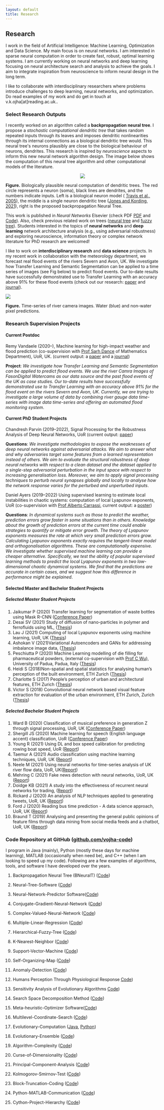 ```yaml
---
layout: default
title: Research
---
```


<!---
<a href="{{site.baseurl}}/index">Home</a> | 
<a href="{{site.baseurl}}/profile">Profile</a> | 
<a href="{{site.baseurl}}/publications">Publications</a> | 
<a href="{{site.baseurl}}/research">Research</a> | 
<a href="{{site.baseurl}}/teaching">Teaching</a> --->


## Research

<!-- <sub>[Research Supervision](#research-supervision)</sub> -->

I work in the field of Artificial Intelligence: Machine Learning, Optimization and Data Science. My main focus is on neural networks. I am interested in sparse neural computation in order to create fast, robust, optimal learning systems. I am currently working on neural networks and deep learning focusing on neural architecture search and analysis to achieve the goals. I aim to integrate inspiration from neuroscience to inform neural design in the long term.

I like to collaborate with interdisciplinary researchers where problems introduce challenges to deep learning, neural networks, and optimization. Do read examples of my work and do get in touch at v.k.ojha[at]reading.ac.uk..   

<!---
1. How to design fast, robust, optimal, and efficient learning systems? That is, research in the areas of lightweight, explainable and inferable neural networks and learning systems, and adversarially robust and secure networks.
1. How to effectively solve challenging interdisciplinary problems? For example, image data (e.g., medical image), environment data (e.g. hydrology), climate data (e.g., dynamical systems).
1. How do biological neurons behave, and how to inform the design of biologically plausible neural networks?

I like to work with academics, industry, and students on research contributing to these questions. Do read examples of my work towards answering these questions and do get in touch at v.k.ojha[at]reading.ac.uk. --->


### Select Research Outputs
I recently worked on an algorithm called a **backpropagation neural tree**. I propose a _stochastic computational dendritic tree_ that takes random repeated inputs through its leaves and imposes dendritic nonlinearities through its internal connections as a biological dendritic tree would. This neural tree's neurons plausibly are close to the biological behaviour of neurons, dendrites. This research is inspired by _neuroscience_ aspects to inform this new neural network algorithm design. The image below shows the computation of this neural tree algorithm and other computational models of the literature.

<p align="center">
  <img src="/imgs/tree_bio.svg" />
</p>
<!-- ![](/imgs/tree_bio.svg) --->

**Figure.** Biologically plausible neural computation of dendritic trees. The red circle represents a neuron (soma), black lines are dendrites, and the numbers indicate inputs. Left is a biological neuron model ( <a href="https://www.karger.com/Article/Abstract/86707" target="_blank">Travis et al., 2005</a>), the middle is a single neuron dendritic tree (<a href="https://direct.mit.edu/neco/article-abstract/33/6/1554/100576/Might-a-Single-Neuron-Solve-Interesting-Machine?redirectedFrom=fulltext" target="_blank">Jones and Kording, 2021</a>), right is the proposed backpropagation Neural Tree. 

This work is published in _Neural Networks_ Elsevier (check PDF <a href="https://arxiv.org/pdf/2202.02248.pdf" target="_blank">PDF</a> and <a href="https://github.com/vojha-code/BNeuralT" target="_blank">Code</a>). Also, check previous related work on trees (<a a href="https://arxiv.org/abs/1705.05592" target="_blank">neural tree</a> and <a a href="https://arxiv.org/abs/1705.05769" target="_blank">fuzzy tree</a>). Students interested in the topics of **neural networks** and **deep learning** network architecture analysis (e.g., using adversarial robustness) and exploring neuroscience, information theory or complex network literature for PhD research are welcomed!

I like to work on **interdisciplinary research** and **data science** projects. In my recent work in collaboration with the meteorology department, we forecast real flood events of the rivers Severn and Avon, UK. We investigate how Transfer Learning and Semantic Segmentation can be applied to a time series of images (see Fig below) to predict flood events. Our to-date results have successfully demonstrated use to Transfer Learning with an accuracy above 91% for these flood events (check out our research: <a href="https://centaur.reading.ac.uk/93823/" target="_blank">paper</a> and <a href="https://hess.copernicus.org/articles/25/4435/2021/" target="_blank">journal</a>). 

![](/imgs/water_segmentation_work.png)

**Figure.** Time-series of river camera images. Water (blue) and non-water pixel predictions.

<!---
Other interdisciplinary research titles in the areas of applied **Evolutionary Computation** and **Optimisation** I am worked on are:
1. A multiobjective evolutionary algorithm application for the prediction of the best strain and production of chemicals (System Biology).  <br>
Amaradio MN, **Ojha V**, Jansen G, Pappalardo X, Costanza J, <a href="https://orcid.org/0000-0002-0650-3157" target="_blank">Nicosia G</a>, (2022) Pareto Optimal Metabolic Engineering for the Growth-coupled Overproduction of Sustainable Chemicals, _Biotechnology and Bioengineering_. (See  <a href="https://onlinelibrary.wiley.com/doi/abs/10.1002/bit.28103" target="_blank">Paper</a>)
1. An application of derivative-free optimisations algorithms for the optimisation of  Space Truss Structures (Civil Engineering). <br>
**_Submitted paper:_** **Ojha V**, <a href="https://www.imperial.ac.uk/people/b.panto" target="_blank">Panto B</a>, Nicosia G (2022) Incremental hypersphere algorithm for buckling analysis of space truss structures, _Engineering Applications of Artificial Intelligence_. --->

### Research Supervision Projects
#### Current Postdoc
Remy Vandaele (2020–), Machine learning for high-impact weather and flood prediction (co-supervision
with <a href="http://www.met.reading.ac.uk/~sws01sld/" target="_blank">Prof Sarh Dance</a> of Mathematics Department), UoR, UK. (current output: a <a href="https://centaur.reading.ac.uk/93823/" target="_blank">paper</a> and a <a href="https://hess.copernicus.org/articles/25/4435/2021/" target="_blank">journal</a>)

**Project**: _We investigate how Transfer Learning and Semantic Segmentation can be applied to predict flood events. We use the river Camra Images of FasonDigital Watercams as our data source and the past flood events of the UK as case studies. Our to-date results have successfully demonstrated use to Transfer Learning with an accuracy above 91%  for the flood event on the rivers Severn and Avon, UK. Currently, we are trying to investigate a large volume of data by combining river gauge data time-series with image data time-series and offering an automated flood monitoring system_.  

#### Current PhD Student Projects
Chandresh Parvin (2019–2022), Signal Processing for the Robustness Analysis of Deep Neural Networks, UoR (current output: <a href="https://centaur.reading.ac.uk/99457/" target="_blank">paper</a>)

**Questions**: _We investigate methodologies to expose the weaknesses of deep neural networks against adversarial attacks. We aim to answer what and why adversaries target some features from a learned representation instead of others. We aim to evaluate the structural robustness of deep neural networks with respect to a clean dataset and the dataset applied to a single-step adversarial perturbation in the input space with respect to increasing generalisation loss. Moreover, we aim to apply signal processing techniques to perturb neural synapses globally and locally to analyse how the network response varies for the perturbed and unperturbed inputs_.


Daniel Ayers (2019–2022) Using supervised learning to estimate local instabilities in chaotic systems: computation of local Lyapunov exponents, UoR (co-supervision with <a href="https://scholar.google.com/citations?user=hiMvzDYAAAAJ&hl=en" target="_blank">Prof Alberto Carrassi</a>, current output: a <a href="https://events.ecmwf.int/event/172/contributions/1739/attachments/865/1538/Machine-Learning-WS_Ayers.pdf" target="_blank">poster</a>)

**Questions**: _In dynamical systems such as those to predict the weather, prediction errors grow faster in some situations than in others. Knowledge about the growth of prediction errors at the current time could enable strategies to quantify or mitigate error growth. The theory of Lyapunov exponents measures the rate at which very small prediction errors grow. Calculating Lyapunov exponents exactly requires the tangent-linear model and orthogonalisation algorithms. These are computationally expensive. We investigate whether supervised machine learning can provide a cheaper alternative. Specifically, we test the ability of popular supervised learning methods to predict the local Lyapunov exponents in two low-dimensional chaotic dynamical systems. We find that the predictions are accurate in certain cases, and we suggest how this difference in performance might be explained_. 


#### Selected Master and Bachelor Student Projects
##### Selected Master Student Projects
1. Jaikumar P (2020) Transfer learning for segmentation of waste bottles using Mask R-CNN (<a href="https://centaur.reading.ac.uk/98569/" target="_blank">Conference Paper</a>)
1. Desai SV (2021) Study of diffusion of nano-particles in polymer and ferrofluids using ML, (<a href="https://github.com/ojhavk/ojhavk.github.io/blob/main/data/Student_Projects/PG/2021_Shreya_Desai_MSc.pdf" target="_blank">Thesis</a>)
1. Lau J (2021) Computing of local Lyapunov exponents using machine learning, UoR, UK (<a href="https://github.com/ojhavk/ojhavk.github.io/blob/main/data/Student_Projects/PG/2021_Jack_Lau_MSc.pdf" target="_blank">Thesis</a>)
1. Ashokan V (2021)Variational Autoencoders and GANs for addressing imbalance image data, (<a href="https://github.com/ojhavk/ojhavk.github.io/blob/main/data/Student_Projects/PG/2021_Vijayakumar_Asokan_Msc.pdf" target="_blank">Thesis</a>)
1. Peschiutta P (2020) Machine Learning modelling of die filling for pharmaceutical powders, (external co-supervision with <a href="https://www.surrey.ac.uk/people/charley-wu" target="_blank">Prof C Wu</a>), University of Padua, Padua, Italy (<a href="http://tesi.cab.unipd.it/64688/1/Peschiutta_Stefano_1190561.pdf" target="_blank">Thesis</a>)
1. Heidi S (2018)Non-spatial and spatial statistics for analysing human’s perception of the built environment, ETH Zurich (<a href="https://www.research-collection.ethz.ch/handle/20.500.11850/290292" target="_blank">Thesis</a>)
1. Charlotte S (2017) People’s perception of urban and architectural features, ETH Zurich (<a href="https://www.research-collection.ethz.ch/handle/20.500.11850/266634" target="_blank">Thesis</a>)
1. Victor S (2018) Convolutional neural network based visual feature extraction for evaluation of the
urban environment, ETH Zurich, Zurich (<a href="https://www.research-collection.ethz.ch/handle/20.500.11850/293677" target="_blank">Thesis</a>)

##### Selected Bachelor Student Projects
1. Ward B (2020) Classification of musical preference in generation Z through signal processing, UoR, UK (<a href="https://centaur.reading.ac.uk/98568/" target="_blank">Conference Paper</a>)
1. Shergill JS (2020) Machine learning for speech (English language accent) classification, UoR (<a href="https://centaur.reading.ac.uk/97785/" target="_blank">Conference Paper</a>)
1. Young R (2021) Using DL and box speed calibration for predicting rowing boat speed, UoR (<a href="https://github.com/ojhavk/ojhavk.github.io/blob/main/data/Student_Projects/UG/2020_21_Rob_Young.pdf" target="_blank">Report</a>)
1. Taemur A (2021) Audio classification using machine learning techniques, UoR, UK (<a href="https://github.com/ojhavk/ojhavk.github.io/blob/main/data/Student_Projects/UG/2020_21_Adam_Taemur.pdf" target="_blank">Report</a>)
1. Neele M (2021) Using neural networks for time-series analysis of UK river flow data, UoR, UK(<a href="https://github.com/ojhavk/ojhavk.github.io/blob/main/data/Student_Projects/UG/2020_21_Michale_Neel.pdf" target="_blank">Report</a>)
1. Mehring C (2021) Fake news detection with neural networks, UoR, UK (<a href="https://github.com/ojhavk/ojhavk.github.io/blob/main/data/Student_Projects/UG/2020_21_Conor_Mehrin.pdf" target="_blank">Report</a>)
1. Doidge KB (2021) A study into the effectiveness of recurrent neural networks for trading, (<a href="https://github.com/ojhavk/ojhavk.github.io/blob/main/data/Student_Projects/UG/2020_21_Kyle_Doidge.pdf" target="_blank">Report</a>)
1. Rickard J (2020) An analysis of NLP techniques applied to generating tweets, UoR, UK (<a href="https://github.com/ojhavk/ojhavk.github.io/blob/main/data/Student_Projects/UG/2019_20_Joe_Richard.pdf" target="_blank">Report</a>)
1. Ford J (2020) Reading bus time prediction - A data science approach, UoR, UK (<a href="https://github.com/ojhavk/ojhavk.github.io/blob/main/data/Student_Projects/UG/2019_20_Jade_Ford.pdf" target="_blank">Report</a>)
1. Braund T (2019) Analysing and presenting the general public opinions of feature films through data mining from social media feeds and a chatbot, UoR, UK (<a href="https://github.com/ojhavk/ojhavk.github.io/blob/main/data/Student_Projects/UG/2018_19_Thomas_Braund.pdf" target="_blank">Report</a>)

### Code Repository at GitHub (<a href="https://github.com/vojha-code/" target="_blank">github.com/vojha-code</a>) 
I program in Java (mainly), Python (mostly these days for machine learning), MATLAB (occasionally when need be), and C++ (when I am looking to speed up my code). Following are a few examples of algorithms, tools, and software I have developed over the years.
1. Backpropagation Neural Tree (BNeuralT) (<a href="https://github.com/vojha-code/BNeuralT" target="_blank">Code</a>)
1. Neural-Tree-Software (<a href="https://github.com/vojha-code/Neural-Tree-Software" target="_blank">Code</a>)
1. Neural-Network-Predictor Software(<a href="https://github.com/vojha-code/Neural-Network-Predictor" target="_blank">Code</a>)
1. Conjugate-Gradient-Neural-Network (<a href="https://github.com/vojha-code/Conjugate-Gradient-Neural-Network" target="_blank">Code</a>)
1. Complex-Valued-Neural-Network (<a href="https://github.com/vojha-code/Complex-Valued-Neural-Network" target="_blank">Code</a>)
1. Multiple-Linear-Regression (<a href="https://github.com/vojha-code/Multiple-Linear-Regression" target="_blank">Code</a>)
1. Hierarchical-Fuzzy-Tree (<a href="https://github.com/vojha-code/Hierarchical-Fuzzy-Tree" target="_blank">Code</a>)
1. K-Nearest-Neighbor (<a href="https://github.com/vojha-code/K-Nearest-Neighbor" target="_blank">Code</a>)
1. Support-Vector-Machine (<a href="https://github.com/vojha-code/Support-Vector-Machine" target="_blank">Code</a>)
1. Self-Organizing-Map (<a href="https://github.com/vojha-code/Self-Organizing-Map" target="_blank">Code</a>)
1. Anomaly-Detection (<a href="https://github.com/vojha-code/Anomaly-Detection" target="_blank">Code</a>)
1. Humans Perception Through Physiological Response <a href="https://github.com/vojha-code/ESUM-project" target="_blank">Code</a>)

1. Sensitivity Analysis of Evolutionary Algorithms <a href="https://github.com/vojha-code/SAofEAs" target="_blank">Code</a>)
1. Search Space Decomposition Method (<a href="https://github.com/vojha-code/Hypershpere-Search" target="_blank">Code</a>)
1. Meta-heuristic-Optimizer Software(<a href="https://github.com/vojha-code/Meta-heuristic-Optimizer" target="_blank">Code</a>)
1. Multilevel-Coordinate-Search (<a href="https://github.com/vojha-code/Multilevel-Coordinate-Search" target="_blank">Code</a>)
1. Evolutionary-Computation (<a href="https://github.com/vojha-code/Evolutionary-Computation" target="_blank">Java</a>, <a href="https://github.com/vojha-code/NSGA" target="_blank">Python</a>)
1. Evolutionary-Ensemble (<a href="https://github.com/vojha-code/Evolutionary-Ensemble" target="_blank">Code</a>)


1. Algorithm-Complexity (<a href="https://github.com/vojha-code/Algorithm-Complexity" target="_blank">Code</a>)
1. Curse-of-Dimensionality (<a href="https://github.com/vojha-code/Curse-of-Dimensionality" target="_blank">Code</a>)
1. Principal-Component-Analysis (<a href="https://github.com/vojha-code/Principal-Component-Analysis" target="_blank">Code</a>)
1. Kolmogorov-Smirnov-Test (<a href="https://github.com/vojha-code/Kolmogorov-Smirnov-Test" target="_blank">Code</a>)
1. Block-Truncation-Coding (<a href="https://github.com/vojha-code/Block-Truncation-Coding" target="_blank">Code</a>)
1. Python-MATLAB-Communication (<a href="https://github.com/vojha-code/Python-MATLAB-Communication" target="_blank">Code</a>)
1. Cython-Project-Hierarchy (<a href="https://github.com/vojha-code/Cython-Project-Hierarchy" target="_blank">Code</a>)
